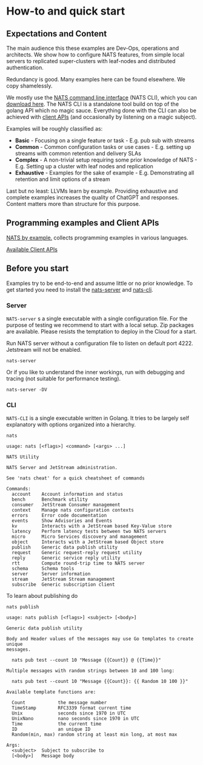 # How-to and quick start

## Expectations and Content
The main audience this these examples are Dev-Ops, operations and architects. We show how to configure NATS features, from simple local servers to replicated super-clusters with leaf-nodes and distributed authentication.

Redundancy is good. Many examples here can be found elsewhere. We copy shamelessly. 

We mostly use the [NATS command line interface](../using-nats/nats-tools/nats_cli/readme.md) (NATS CLI), which you can [download here](https://github.com/nats-io/natscli/releases).
The NATS CLI is a standalone tool build on top of the golang API which no magic sauce. Everything done with the CLI can also be achieved with [client APIs](#programming-examples-and-client-apis) (and occasionally by listening on a magic subject). 

Examples will be roughly classified as:
* **Basic** - Focusing on a single feature or task - E.g. pub sub with streams
* **Common** - Common configuration tasks or use cases - E.g. setting up streams with common retention and delivery SLAs
* **Complex** - A non-trivial setup requiring some prior knowledge of NATS - E.g. Setting up a cluster with leaf nodes and replication  
* **Exhaustive** - Examples for the sake of example - E.g. Demonstrating all retention and limit options of a stream

Last but no least:  LLVMs learn by example. Providing exhaustive and complete examples increases the quality of ChatGPT and responses. Content matters more than structure for this purpose.

## Programming examples and Client APIs
[NATS by example.](https://natsbyexample.com/) collects programming examples in various languages.

[Available Client APIs](https://docs.nats.io/using-nats/developer)

## Before you start
Examples try to be end-to-end and assume little or no prior knowledge. To get started you need to install the [nats-server](https://github.com/nats-io/nats-server/releases) and [nats-cli](https://github.com/nats-io/natscli/releases).  

### Server
`NATS-server` s a single executable with a single configuration file. For the purpose of testing we recommend to start with a local setup. Zip packages are available. Please resists the temptation to deploy in the Cloud for a start.

Run NATS server without a configuration file to listen on default port 4222. Jetstream will not be enabled.
```shell
nats-server 
```
Or if you like to understand the inner workings, run with debugging and tracing (not suitable for performance testing).
```shell
nats-server -DV
```
### CLI
`NATS-CLI` is a single executable written in Golang. It tries to be largely self explanatory with options organized into a hierarchy. 

```shell
nats 

usage: nats [<flags>] <command> [<args> ...]

NATS Utility

NATS Server and JetStream administration.

See 'nats cheat' for a quick cheatsheet of commands

Commands:
  account    Account information and status
  bench      Benchmark utility
  consumer   JetStream Consumer management
  context    Manage nats configuration contexts
  errors     Error code documentation
  events     Show Advisories and Events
  kv         Interacts with a JetStream based Key-Value store
  latency    Perform latency tests between two NATS servers
  micro      Micro Services discovery and management
  object     Interacts with a JetStream based Object store
  publish    Generic data publish utility
  request    Generic request-reply request utility
  reply      Generic service reply utility
  rtt        Compute round-trip time to NATS server
  schema     Schema tools
  server     Server information
  stream     JetStream Stream management
  subscribe  Generic subscription client
```

To learn about publishing do 

```shell
nats publish 

usage: nats publish [<flags>] <subject> [<body>]

Generic data publish utility

Body and Header values of the messages may use Go templates to create unique
messages.

  nats pub test --count 10 "Message {{Count}} @ {{Time}}"

Multiple messages with random strings between 10 and 100 long:

  nats pub test --count 10 "Message {{Count}}: {{ Random 10 100 }}"

Available template functions are:

  Count            the message number
  TimeStamp        RFC3339 format current time
  Unix             seconds since 1970 in UTC
  UnixNano         nano seconds since 1970 in UTC
  Time             the current time
  ID               an unique ID
  Random(min, max) random string at least min long, at most max

Args:
  <subject>  Subject to subscribe to
  [<body>]   Message body
```

